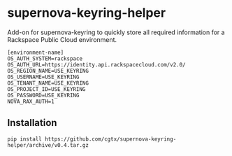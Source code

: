 supernova-keyring-helper
========================

Add-on for supernova-keyring to quickly store all required information for a Rackspace Public Cloud environment.

```
[environment-name]
OS_AUTH_SYSTEM=rackspace
OS_AUTH_URL=https://identity.api.rackspacecloud.com/v2.0/
OS_REGION_NAME=USE_KEYRING
OS_USERNAME=USE_KEYRING
OS_TENANT_NAME=USE_KEYRING
OS_PROJECT_ID=USE_KEYRING
OS_PASSWORD=USE_KEYRING
NOVA_RAX_AUTH=1
```

Installation
------------

```
pip install https://github.com/cgtx/supernova-keyring-helper/archive/v0.4.tar.gz
```
